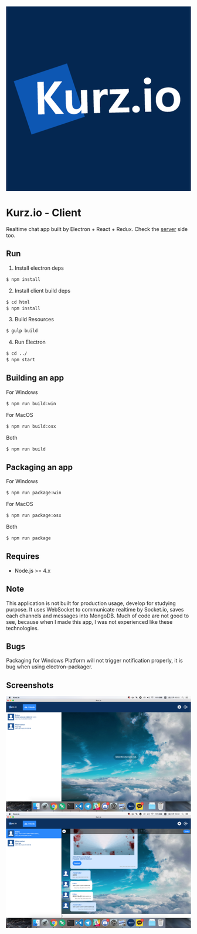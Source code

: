 ![Kurz.io Title](/noti.png?raw=true "Title")

# Kurz.io - Client
Realtime chat app built by Electron + React + Redux. Check the [server](https://github.com/rico345100/Kurz.io-server) side too.

## Run
1. Install electron deps
```bash
$ npm install
```

2. Install client build deps
```bash
$ cd html
$ npm install
```

3. Build Resources
```bash
$ gulp build
```

4. Run Electron
```bash
$ cd ../
$ npm start
```

## Building an app
For Windows
```bash
$ npm run build:win
```

For MacOS
```bash
$ npm run build:osx
```

Both
```bash
$ npm run build
```

## Packaging an app
For Windows
```bash
$ npm run package:win
```

For MacOS
```bash
$ npm run package:osx
```

Both
```bash
$ npm run package
```

## Requires
- Node.js >= 4.x

## Note
This application is not built for production usage, develop for studying purpose. It uses WebSocket to communicate realtime by Socket.io, saves each channels and messages into MongoDB.
Much of code are not good to see, because when I made this app, I was not experienced like these technologies.

## Bugs
Packaging for Windows Platform will not trigger notification properly, it is bug when using electron-packager.

## Screenshots
![Screenshot1](/2.png?raw=true "Screenshot1")
![Screenshot2](/1.png?raw=true "Screenshot2")